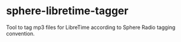 # sphere-libretime-tagger
Tool to tag mp3 files for LibreTime according to Sphere Radio tagging convention.
